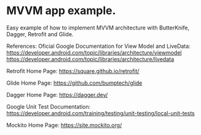 # MVVM app example.
Easy example of how to implement MVVM architecture with ButterKnife, Dagger, Retrofit and Glide.

References:
Oficial Google Documentation for View Model and LiveData:
https://developer.android.com/topic/libraries/architecture/viewmodel
https://developer.android.com/topic/libraries/architecture/livedata

Retrofit Home Page:
https://square.github.io/retrofit/

Glide Home Page:
https://github.com/bumptech/glide

Dagger Home Page:
https://dagger.dev/

Google Unit Test Documentation:
https://developer.android.com/training/testing/unit-testing/local-unit-tests

Mockito Home Page:
https://site.mockito.org/
